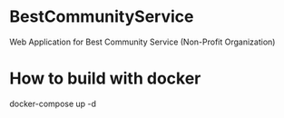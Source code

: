 # BestCommunityService
Web Application for Best Community Service (Non-Profit Organization)


# How to build with docker
docker-compose up -d 